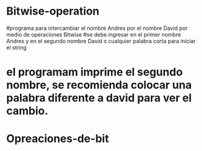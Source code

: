 # Bitwise-operation
#programa para intercambiar el nombre Andres por el nombre David por medio de operaciones Bitwise
#se debe ingresar en el primer nombre Andres y en el segundo nombre David o cualquier palabra corta para iniciar el string
# el programam imprime el segundo nombre, se recomienda colocar una palabra diferente a david para ver el cambio.
# Opreaciones-de-bit
